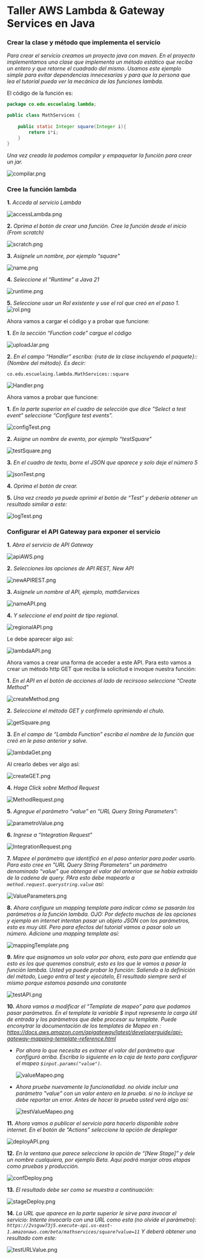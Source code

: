 # Taller AWS Lambda & Gateway Services en Java

### Crear la clase y método que implementa el servicio

*Para crear el servicio creamos un proyecto java con maven. En el proyecto implementamos una clase que implementa un método estático que reciba un entero y que retorne el cuadrado del mismo. Usamos este ejemplo simple para evitar dependencias innecesarias y para que la persona que lea el tutorial pueda ver la mecánica de las funciones lambda.*

El código de la función es:

````java
package co.edu.escuelaing.lambda;

public class MathServices {
    
    public static Integer square(Integer i){
        return i*i;
    }
}
````

*Una vez creada la podemos compilar y empaquetar la función para crear un jar.*

![compilar.png](img/compilar.png)

### Cree la función lambda
**1.** *Acceda al servicio Lambda*

![accessLambda.png](img/accessLambda.png)

**2.** *Oprima el botón de crear una función. Cree la función desde el inicio (From scratch)*

![scratch.png](img/scratch.png)

**3.** *Asígnele un nombre, por ejemplo “square"*

![name.png](img/name.png)

**4.** *Seleccione el “Runtime” a Java 21*

![runtime.png](img/runtime.png)

**5.** *Seleccione usar un Rol existente y use el rol que creó en el paso 1.*
![rol.png](img/rol.png)

Ahora vamos a cargar el código y a probar que funcione:

**1.** *En la sección “Function code” cargue el código*

![uploadJar.png](img/uploadJar.png)

**2.** *En el campo “Handler” escriba: {ruta de la clase incluyendo el paquete}::{Nombre del método}. Es decir:*
````
co.edu.escuelaing.lambda.MathServices::square
````

![Handler.png](img/Handler.png)

Ahora vamos a probar que funcione:

**1.** *En la parte superior en el cuadro de selección que dice ”Select a test event” seleccione “Configure test events”.*

![configTest.png](img/configTest.png)

**2.** *Asigne un nombre de evento, por ejemplo “testSquare"*

![testSquare.png](img/testSquare.png)

**3.** *En el cuadro de texto, borre el JSON que aparece y solo deje el número 5*

![jsonTest.png](img/jsonTest.png)

**4.** *Oprima el botón de crear.*

**5.** *Una vez creado ya puede oprimir el botón de “Test” y debería obtener un resultado similar a este:*

![logTest.png](img/logTest.png)

### Configurar el API Gateway para exponer el servicio

**1.** *Abra el servicio de API Gateway*

![apiAWS.png](img/apiAWS.png)

**2.** *Selecciones las opciones de API REST, New API*

![newAPIREST.png](img/newAPIREST.png)

**3.** *Asígnele un nombre al API, ejemplo, mathServices*

![nameAPI.png](img/nameAPI.png)

**4.** *Y seleccione el end point de tipo regional.*

![regionalAPI.png](img/regionalAPI.png)

Le debe aparecer algo así:

![lambdaAPI.png](img/lambdaAPI.png)

Ahora vamos a crear una forma de acceder a este API. Para esto vamos a crear un método http GET que reciba la solicitud e invoque nuestra función:

**1.** *En el API en el botón de acciones al lado de recirsoso seleccione “Create Method"*

![createMethod.png](img/createMethod.png)

**2.** *Seleccione el método GET y confírmelo oprimiendo el chulo.*

![getSquare.png](img/getSquare.png)

**3.** *En el campo de “Lambda Function” escriba el nombre de la función que creó en le paso anterior y salve.*

![lambdaGet.png](img/lambdaGet.png)

Al crearlo debes ver algo así:

![createGET.png](img/createGET.png)

**4.** *Haga Click sobre Method Request*

![MethodRequest.png](img/MethodRequest.png)

**5.** *Agregue el parámetro “value” en "URL Query String Parameters”:*

![parametroValue.png](img/parametroValue.png)

**6.** *Ingrese a “Integration Request"*

![IntegrationRequest.png](img/IntegrationRequest.png)

**7.** *Mapee el parámetro que identificó en el paso anterior para poder usarlo. Para esto cree en "URL Query String Parameters” un parámetro denominado “value” que obtenga el valor del anterior que se había extraído de la cadena de query. PAra esto debe mapearlo a `method.request.querystring.value` así:*

![ValueParameters.png](img/ValueParameters.png)

**8.** *Ahora configure un mapping template para indicar cómo se pasarán los parámetros a la función lambda. OJO: Por defecto muchas de las opciones y ejemplo en internet intentan pasar un objeto JSON con los parámetros, esto es muy útil. Pero para efectos del tutorial vamos a pasar solo un número.
Adicione una mapping template así:*

![mappingTemplate.png](img/mappingTemplate.png)

**9.** *Mire que asignamos un solo valor por ahora, esto para que entienda que esto es los que queremos construir, esto es los que le vamos a pasar la función lambda. Usted ya puede probar la función:
Saliendo a la definición del método, Luego entra al test y ejecútelo, El resultado siempre será el mismo porque estamos pasando una constante*

![testAPI.png](img/testAPI.png)

**10.** *Ahora vamos a modificar el “Template de mapeo” para que podamos pasar parámetros. En el template la variable $ input representa la carga útil de entrada y los parámetros que debe procesar su template. Puede enconytrar la documentación de los templates de Mapeo en : https://docs.aws.amazon.com/apigateway/latest/developerguide/api-gateway-mapping-template-reference.html*

- *Por ahora lo que necesita es extraer el valor del parámetro que configuró arriba. Escriba lo siguiente en la caja de texto para configurar el mapeo `$input.params("value")`.*

    ![valueMapeo.png](img/valueMapeo.png)

- *Ahora pruebe nuevamente la funcionalidad. no olvide incluir una parámetro "value" con un valor entero en la prueba. si no lo incluye se debe reportar un error. Antes de hacer la prueba usted verá algo así:*
   
    ![testValueMapeo.png](img/testValueMapeo.png)

**11.** *Ahora vamos a publicar el servicio para hacerlo disponible sobre internet. En el botón de “Actions” seleccione la opción de desplegar*

![deployAPI.png](img/deployAPI.png)

**12.** *En la ventana que parece seleccione la opción de “[New Stage]” y dele un nombre cualquiera, por ejemplo Beta. Aquí podrá manjar otras etapas como pruebas y producción.*

![confDeploy.png](img/confDeploy.png)

**13.** *El resultado debe ser como se muestra a continuación:*

![stageDeploy.png](img/stageDeploy.png)

**14.** *La URL que aparece en la parte superior le sirve para invocar el servicio:
Intente invocarlo con una URL como esta (no olvide el parámetro):
`https://2vsguw73j5.execute-api.us-east-1.amazonaws.com/beta/mathservices/square?value=11`
Y deberá obtener una resultado com este:*

![testURLValue.png](img/testURLValue.png)